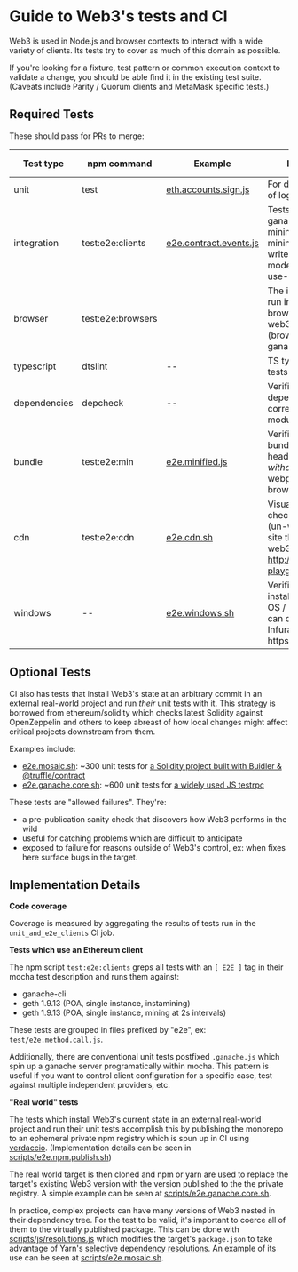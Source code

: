 # Guide to Web3's tests and CI

Web3 is used in Node.js and browser contexts to interact with a wide variety of clients. Its tests
try to cover as much of this domain as possible.

If you're looking for a fixture, test pattern or common execution context to validate a change, you should be able find it in the existing test suite. (Caveats include Parity / Quorum clients and MetaMask specific tests.)

## Required Tests

These should pass for PRs to merge:

| Test type | npm command | Example | Description | CI Only |
| --------- | --------------- | ------ | ----------- | ----- |
| unit | test | [eth.accounts.sign.js][1] | For discrete pieces of logic |
| integration | test:e2e:clients | [e2e.contract.events.js][2] | Tests using geth and ganache-cli, (insta-mining and interval mining.) Easy to write and good for modeling complex use-cases |
| browser | test:e2e:browsers | | The integration tests run in a headless browser using web3.min.js (browserified, vs. ganache-cli) |
| typescript | dtslint | -- | TS type definitions tests |
| dependencies  | depcheck | -- | Verifies every dependency is listed correctly in the module package |
| bundle | test:e2e:min | [e2e.minified.js][3] | Verifies minified bundle loads in a headless browser *without* being webpacked / browserified | :white_check_mark: |
| cdn | test:e2e:cdn | [e2e.cdn.sh][4]| Visual inspection check: publishes an (un-webpacked) site that uses web3.min.js at http://sudden-playground.surge.sh/ | :white_check_mark: |
| windows | -- | [e2e.windows.sh][5] | Verifies Web3 installs on Windows OS / Node 12 and can connect to Infura over wss and https | :white_check_mark: |


## Optional Tests

CI also has tests that install Web3's state at an arbitrary commit in an external real-world project and run *their* unit tests with it. This strategy is borrowed from ethereum/solidity which checks latest Solidity against OpenZeppelin and others to keep abreast of how local changes might affect critical projects downstream from them.

Examples include:
+ [e2e.mosaic.sh][8]: ~300 unit tests for [a Solidity project built with Buidler & @truffle/contract][9]
+ [e2e.ganache.core.sh][9]: ~600 unit tests for [a widely used JS testrpc][11]

These tests are "allowed failures". They're:
+ a pre-publication sanity check that discovers how Web3 performs in the wild
+ useful for catching problems which are difficult to anticipate
+ exposed to failure for reasons outside of Web3's control, ex: when fixes here surface bugs in the target.

## Implementation Details

**Code coverage**

Coverage is measured by aggregating the results of tests run in the `unit_and_e2e_clients`
CI job.

**Tests which use an Ethereum client**

The npm script `test:e2e:clients` greps all tests with an `[ E2E ]` tag
in their mocha test description and runs them against:
+ ganache-cli
+ geth 1.9.13 (POA, single instance, instamining)
+ geth 1.9.13 (POA, single instance, mining at 2s intervals)

These tests are grouped in files prefixed by "e2e", ex: `test/e2e.method.call.js`.

Additionally, there are conventional unit tests postfixed `.ganache.js` which spin up a ganache
server programatically within mocha. This pattern is useful if you want to
control client configuration for a specific case, test against multiple independent providers, etc.

**"Real world" tests**

The tests which install Web3's current state in an external real-world project and
run their unit tests accomplish this by publishing the monorepo to an ephemeral private
npm registry which is spun up in CI using [verdaccio][14]. (Implementation details can
be seen in [scripts/e2e.npm.publish.sh][15])

The real world target is then cloned and npm or yarn are used to replace the target's existing
Web3 version with the version published to the the private registry. A simple example can be seen at
[scripts/e2e.ganache.core.sh][10].

In practice, complex projects can have many versions of Web3 nested in their dependency tree.
For the test to be valid, it's important to coerce all of them to the virtually published package.
This can be done with [scripts/js/resolutions.js][18] which modifies the target's
`package.json` to take advantage of Yarn's [selective dependency resolutions][17].
An example of its use can be seen at [scripts/e2e.mosaic.sh][8].

[14]: https://verdaccio.org/docs/en/installation
[15]: https://github.com/ethereum/web3.js/blob/1.x/scripts/e2e.npm.publish.sh
[17]: https://classic.yarnpkg.com/en/docs/selective-version-resolutions/
[18]: https://github.com/ethereum/web3.js/blob/1.x/scripts/js/resolutions.js

[8]: https://github.com/ethereum/web3.js/blob/1.x/scripts/e2e.mosaic.sh
[9]: https://github.com/cgewecke/mosaic-1
[10]: https://github.com/ethereum/web3.js/blob/1.x/scripts/e2e.ganache.core.sh
[11]: https://github.com/trufflesuite/ganache-core

[1]: https://github.com/ethereum/web3.js/blob/1.x/test/eth.accounts.sign.js
[2]: https://github.com/ethereum/web3.js/blob/1.x/test/e2e.contract.events.js
[3]: https://github.com/ethereum/web3.js/blob/1.x/test/e2e.minified.js
[4]: https://github.com/ethereum/web3.js/blob/1.x/scripts/e2e.cdn.sh
[5]: https://github.com/ethereum/web3.js/blob/1.x/scripts/e2e.windows.sh
